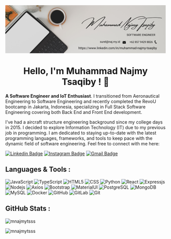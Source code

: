 <img align="center" src="./najmy.png" alt="background header" />

<h1 align="center">Hello, I'm Muhammad Najmy Tsaqiby ! 👋 </h1>

**A Software Engineer and IoT Enthusiast**. I transitioned from Aeronautical Engineering to Software Engineering and recently completed the RevoU bootcamp in Jakarta, Indonesia, specializing in Full Stack Software Engineering covering both Back End and Front End development.

I've had a aircraft structure engineering background since my college days in 2015. I decided to explore Information Technology (IT) due to my previous job in programming. I am dedicated to staying up-to-date with the latest programming languages, frameworks, and tools to keep pace with the dynamic field of software engineering. Feel free to connect with me here:

[![Linkedin Badge](https://img.shields.io/badge/-Alyuza_Satrio_Prayogo-blue?style=flat-square&logo=Linkedin&logoColor=white&link=https://www.linkedin.com/in/muhammad-najmy-tsaqiby-1b4561173/)](https://www.linkedin.com/in/muhammad-najmy-tsaqiby-1b4561173/) [![Instagram Badge](https://img.shields.io/badge/-Alyuza_Satrio_Prayogo-darkred?style=flat-square&logo=instagram&logoColor=white&link=https://www.youtube.com/c/koolkanna)](https://www.instagram.com/mnajmytsss/) [![Gmail Badge](https://img.shields.io/badge/-surel@naj.my.id-c14438?style=flat-square&logo=Gmail&logoColor=white&link=mailto:surel@naj.my.id)](mailto:surel@naj.my.id)

## Languages & Tools :

![JavaScript](https://img.shields.io/badge/-JavaScript-black?style=flat-square&logo=javascript) ![TypeScript](https://img.shields.io/badge/-TypeScript-black?style=flat-square&logo=typescript) ![HTML5](https://img.shields.io/badge/-HTML5-brown?style=flat-square&logo=html5&logoColor=white) ![CSS](https://img.shields.io/badge/-CSS3-brown?style=flat-square&logo=css3) ![Python](https://img.shields.io/badge/-Python-black?style=flat-square&logo=Python) ![React](https://img.shields.io/badge/-React-black?style=flat-square&logo=react) ![Expressjs](https://img.shields.io/badge/-Expressjs-black?style=flat-square&logo=express) ![Nodejs](https://img.shields.io/badge/-Nodejs-black?style=flat-square&logo=Node.js) ![Axios](https://img.shields.io/badge/-Axios-purple?style=flat-square&logo=axios) ![Bootstrap](https://img.shields.io/badge/-Bootstrap-563D7C?style=flat-square&logo=bootstrap) ![MaterialUI](https://img.shields.io/badge/-MaterialUI-black?style=flat-square&logo=mui) ![PostgreSQL](https://img.shields.io/badge/-PostgreSQL-white?style=flat-square&logo=postgresql) ![MongoDB](https://img.shields.io/badge/-MongoDB-white?style=flat-square&logo=mongodb) ![MySQL](https://img.shields.io/badge/-MySQL-white?style=flat-square&logo=mysql) ![Docker](https://img.shields.io/badge/-Docker-black?style=flat-square&logo=docker) ![GitHub](https://img.shields.io/badge/-GitHub-181717?style=flat-square&logo=github) ![GitLab](https://img.shields.io/badge/-GitLab-FCA121?style=flat-square&logo=gitlab) ![Git](https://img.shields.io/badge/-Git-black?style=flat-square&logo=git)

## GitHub Stats :

<p><img align="center" src="https://github-readme-stats.vercel.app/api/top-langs?username=mnajmytsss&show_icons=true&locale=en&layout=compact" alt="mnajmytsss" /></p>

<p align="left"> <img src="https://komarev.com/ghpvc/?username=mnajmytsss&label=Profile%20views&color=0e75b6&style=flat" alt="mnajmytsss" /> </p>

